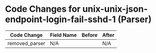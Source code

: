 # Code Changes for unix-unix-json-endpoint-login-fail-sshd-1 (Parser)

| Code Change | Field Name | Before | After |
|-------------|------------|--------|-------|
| removed_parser | N/A |  | N/A |